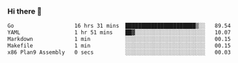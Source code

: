 ### Hi there 👋

<!--
**yeya24/yeya24** is a ✨ _special_ ✨ repository because its `README.md` (this file) appears on your GitHub profile.

Here are some ideas to get you started:

- 🔭 I’m currently working on ...
- 🌱 I’m currently learning ...
- 👯 I’m looking to collaborate on ...
- 🤔 I’m looking for help with ...
- 💬 Ask me about ...
- 📫 How to reach me: ...
- 😄 Pronouns: ...
- ⚡ Fun fact: ...
-->

<!--START_SECTION:waka-->

```txt
Go                   16 hrs 31 mins  ██████████████████████▒░░   89.54 %
YAML                 1 hr 51 mins    ██▓░░░░░░░░░░░░░░░░░░░░░░   10.07 %
Markdown             1 min           ░░░░░░░░░░░░░░░░░░░░░░░░░   00.15 %
Makefile             1 min           ░░░░░░░░░░░░░░░░░░░░░░░░░   00.15 %
x86 Plan9 Assembly   0 secs          ░░░░░░░░░░░░░░░░░░░░░░░░░   00.03 %
```

<!--END_SECTION:waka-->
